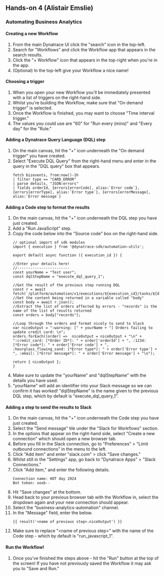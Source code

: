 ## Hands-on 4 (Alistair Emslie)

### Automating Business Analytics

#### Creating a new Workflow
1. From the main Dynatrace UI click the "search" icon in the top-left.
1. Search for "Workflows" and click the Workflow app that appears in the search results.
1. Click the "+ Workflow" icon that appears in the top-right when you're in the app.
1. (Optional) In the top-left give your Workflow a nice name!

#### Choosing a trigger
1. When you open your new Workflow you'll be immediately presented with a list of triggers on the right-hand side.
1. Whilst you're building the Workflow, make sure that "On demand trigger" is selected.
1. Once the Workflow is finished, you may want to choose "Time interval trigger."
1. The values you could use are "60" for "Run every (mins)" and "Every day" for the "Rule."

#### Adding a Dynatrace Query Language (DQL) step
1. On the main canvas, hit the "+" icon underneath the "On demand trigger" you have created.
1. Select "Execute DQL Query" from the right-hand menu and enter in the query in the "DQL query" box that appears.
    ```
    fetch bizevents, from:now()-1h
    | filter type == "CARD_ERROR"
    | parse details, "JSON:errors"
    | fields orderId, {errors[errorCode], alias:`Error code`}, {errors[errorType], alias:`Error type`}, {errors[errorMessage], alias:`Error message`}
    ```

#### Adding a Code step to format the results
1. On the main canvas, hit the "+" icon underneath the DQL step you have just created.
1. Add a "Run JavaScript" step.
1. Copy the code below into the "Source code" box on the right-hand side.
    ```
    // optional import of sdk modules
    import { execution } from '@dynatrace-sdk/automation-utils';

    export default async function ({ execution_id }) {

    //Enter your details here!
    //------------------------
    const yourName = "Test user";
    const dqlStepName = "execute_dql_query_1";

    //Get the result of the previous step running DQL
    const r = await fetch(`/platform/automation/v1/executions/${execution_id}/tasks/${dqlStepName}/result`);
    //Get the content being returned in a variable called "body"
    const body = await r.json();
    //Extract the list of orders affected by errors - "records" is the name of the list of results returned
    const orders = body["records"];
    
    //Loop through the orders and format nicely to send to Slack
    var niceOutput = ":warning: [" + yourName + "] Orders failing to update credit card: \n";
    orders.forEach((order) =>  niceOutput = niceOutput + "\n" + ":credit_card: [*Order ID*]: " + order['orderId'] + ", :1234: [*Error code*]: " + order['Error code'] + ", :hourglass_flowing_sand: [*Error type*]: " + order['Error type'] + ", :email: [*Error message*]: " + order['Error message'] + "\n");
    
    return { niceOutput };
    }
    ```
1. Make sure to update the "yourName" and "dqlStepName" with the details you have used.
1. "yourName" will add an identifier into your Slack message so we can confirm it has worked! "dqlStepName" is the name given to the previous DQL step, which by default is "execute_dql_query_1".

#### Adding a step to send the results to Slack
1. On the main canvas, hit the "+" icon underneath the Code step you have just created.
1. Select the "Send message" tile under the "Slack for Workflows" section.
1. In the options that appear on the right-hand side, select "Create a new connection" which should open a new browser tab.
1. Before you fill in the Slack connection, go to "Preferences" > "Limit outbound connections" in the menu to the left.
1. Click "Add item" and enter "slack.com" > click "Save changes."
1. Whilst still in the "Settings" app, go back to "Dynatrace Apps" > "Slack Connections."
1. Click "Add item," and enter the following details.
   ```
   Connection name: HOT day 2024
   Bot token: xoxb--
   ```
1. Hit "Save changes" at the bottom.
1. Head back to your previous browser tab with the Workflow in, select the dropdown again and your new connection should appear.
1. Select the "business-analytics-automation" channel.
1. In the "Message" field, enter the below.
    ```
    {{ result('<name of previous step>.niceOutput') }}
    ```
1. Make sure to replace "\<name of previous step\>" with the name of the Code step - which by default is "run_javascript_1".

#### Run the Workflow!
1. Once you've finished the steps above - hit the "Run" button at the top of the screen! If you have not previously saved the Workflow it may ask you to "Save and Run."

